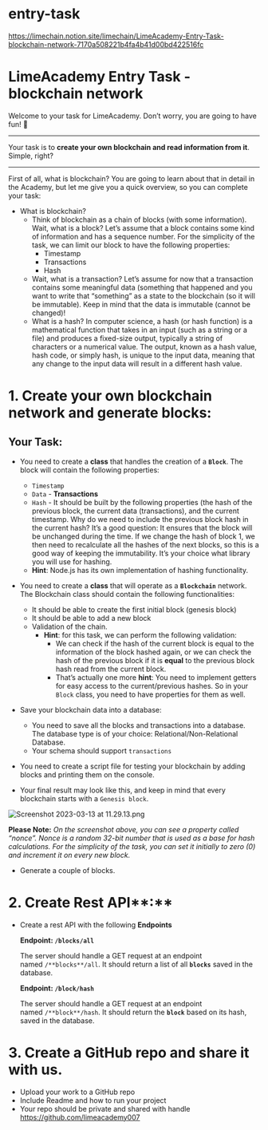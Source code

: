 # entry-task

https://limechain.notion.site/limechain/LimeAcademy-Entry-Task-blockchain-network-7170a508221b4fa4b41d00bd422516fc

# LimeAcademy Entry Task - blockchain network

Welcome to your task for LimeAcademy. Don’t worry, you are going to have fun! 🙂

---

Your task is to **create your own blockchain and read information from it**. Simple, right?

---

First of all, what is blockchain? You are going to learn about that in detail in the Academy, but let me give you a quick overview, so you can complete your task:

- What is blockchain?
    - Think of blockchain as a chain of blocks (with some information). Wait, what is a block? Let’s assume that a block contains some kind of information and has a sequence number. For the simplicity of the task, we can limit our block to have the following properties:
        - Timestamp
        - Transactions
        - Hash
    - Wait, what is a transaction? Let’s assume for now that a transaction contains some meaningful data (something that happened and you want to write that “something” as a state to the blockchain (so it will be immutable). Keep in mind that the data is immutable (cannot be changed)!
    - What is a hash? In computer science, a hash (or hash function) is a mathematical function that takes in an input (such as a string or a file) and produces a fixed-size output, typically a string of characters or a numerical value. The output, known as a hash value, hash code, or simply hash, is unique to the input data, meaning that any change to the input data will result in a different hash value.

# 1. **Create your own blockchain network and generate blocks:**

## Your Task:

- You need to create a **class** that handles the creation of a **`Block`**. The block will contain the following properties:
    - `Timestamp`
    - `Data` - **Transactions**
    - `Hash` - It should be built by the following properties (the hash of the previous block, the current data (transactions), and the current timestamp. Why do we need to include the previous block hash in the current hash? It’s a good question: It ensures that the block will be unchanged during the time. If we change the hash of block 1, we then need to recalculate all the hashes of the next blocks, so this is a good way of keeping the immutability. It’s your choice what library you will use for hashing.
    - **Hint**: Node.js has its own implementation of hashing functionality.

- You need to create a **class** that will operate as a **`Blockchain`** network. The Blockchain class should contain the following functionalities:
    - It should be able to create the first initial block (genesis block)
    - It should be able to add a new block
    - Validation of the chain.
        - **Hint**: for this task, we can perform the following validation:
            - We can check if the hash of the current block is equal to the information of the block hashed again, or we can check the hash of the previous block if it is **equal** to the previous block hash read from the current block.
            - That’s actually one more **hint**: You need to implement getters for easy access to the current/previous hashes. So in your `Block` class, you need to have properties for them as well.
            
- Save your blockchain data into a database:
    - You need to save all the blocks and transactions into a database. The database type is of your choice: Relational/Non-Relational Database.
    - Your schema should support `transactions`

- You need to create a script file for testing your blockchain by adding blocks and printing them on the console.
- Your final result may look like this, and keep in mind that every blockchain starts with a `Genesis block`.

![Screenshot 2023-03-13 at 11.29.13.png](https://s3-us-west-2.amazonaws.com/secure.notion-static.com/59232459-5e88-48a5-ac21-7fa1465aa571/Screenshot_2023-03-13_at_11.29.13.png)

**Please Note:** *On the screenshot above, you can see a property called “nonce”. Nonce is a random 32-bit number that is used as a base for hash calculations. For the simplicity of the task, you can set it initially to zero (0) and increment it on every new block.*

- Generate a couple of blocks.

# 2. Create Rest API**:**

- Create a rest API with the following ****Endpoints****
    
    **Endpoint: `/blocks/all`**
    
    The server should handle a GET request at an endpoint named `/**blocks**/all`. It should return a list of all **`blocks`** saved in the database. 
    
    **Endpoint: `/block/hash`**
    
    The server should handle a GET request at an endpoint named `/**block**/hash`. It should return the **`block`** based on its hash, saved in the database. 
    

# 3. Create a GitHub repo and share it with us.

- Upload your work to a GitHub repo
- Include Readme and how to run your project
- Your repo should be private and shared with handle https://github.com/limeacademy007

